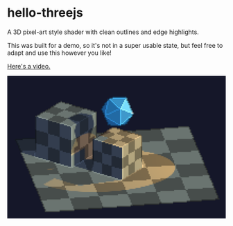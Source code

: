 # hello-threejs
A 3D pixel-art style shader with clean outlines and edge highlights.

This was built for a demo, so it's not in a super usable state, but feel free to adapt and use this however you like!

[Here's a video.](https://www.youtube.com/watch?v=jFevm02NJ5M)

![Sample](/screenshot.png)


